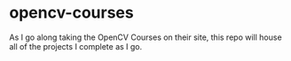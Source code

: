 # opencv-courses
As I go along taking the OpenCV Courses on their site, this repo will house all of the projects I complete as I go.
